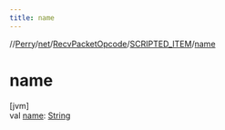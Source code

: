 ```yaml
---
title: name
---
```

//[Perry](../../../../index.html)/[net](../../index.html)/[RecvPacketOpcode](../index.html)/[SCRIPTED_ITEM](index.html)/[name](name.html)



# name



[jvm]\
val [name](name.html): [String](https://kotlinlang.org/api/latest/jvm/stdlib/kotlin/-string/index.html)




